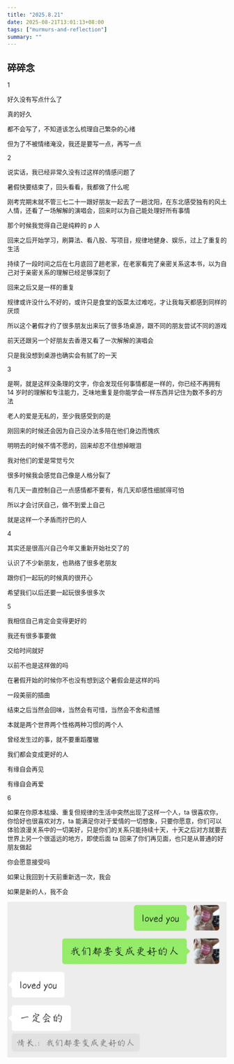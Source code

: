 ```yaml
---
title: "2025.8.21"
date: 2025-08-21T13:01:13+08:00
tags: ["murmurs-and-reflection"]
summary: ""
---
```

## 碎碎念
1

好久没有写点什么了

真的好久

都不会写了，不知道该怎么梳理自己繁杂的心绪

但为了不被情绪淹没，我还是要写一点，再写一点

2

说实话，我已经非常久没有过这样的情感问题了

暑假快要结束了，回头看看，我都做了什么呢

刚考完期末就不管三七二十一跟好朋友一起去了一趟沈阳，在东北感受独有的风土人情，还看了一场解解的演唱会，回来时以为自己能处理好所有事情

那个时候我觉得自己是纯粹的 p 人

回来之后开始学习，刷算法、看八股、写项目，规律地健身、娱乐，过上了重复的生活

持续了一段时间之后在七月底回了趟老家，在老家看完了亲密关系这本书，以为自己对于亲密关系的理解已经足够深刻了

回来之后又是一样的重复

规律或许没什么不好的，或许只是食堂的饭菜太过难吃，才让我每天都感到同样的厌烦

所以这个暑假才约了很多朋友出来玩了很多场桌游，跟不同的朋友尝试不同的游戏

前天还跟另一个好朋友去香港又看了一次解解的演唱会

只是我没想到桌游也确实会有腻了的一天

3

是啊，就是这样没条理的文字，你会发现任何事情都是一样的，你已经不再拥有 14 岁时的理解和专注能力，乏味地重复是你能学会一样东西并记住为数不多的方法

老人的爱是无私的，至少我感受到的是

刚回来的时候还会因为自己没办法多陪在他们身边而愧疚

明明去的时候不情不愿的，回来却忍不住想掉眼泪

我对他们的爱是常觉亏欠

很多时候我会感觉自己像是人格分裂了

有几天一直控制自己一点感情都不要有，有几天却感性细腻得可怕

所以才会讨厌自己，做不到爱上自己

就是这样一个矛盾而拧巴的人

4

其实还是很高兴自己今年又重新开始社交了的

认识了不少新朋友，也熟络了很多老朋友

跟你们一起玩的时候真的很开心

希望我们以后还要一起玩很多很多次

5

我相信自己肯定会变得更好的

我还有很多事要做

交给时间就好

以前不也是这样做的吗

在暑假开始的时候你不也没有想到这个暑假会是这样的吗

一段美丽的插曲

结束之后当然会回味，当然会有可惜，当然会不舍和遗憾

本就是两个世界两个性格两种习惯的两个人

曾经发生过的事，就不要重蹈覆辙

我们都会变成更好的人

有缘自会再见

有缘自会再爱

6

如果在你原本枯燥、重复但规律的生活中突然出现了这样一个人，ta 很喜欢你，你恰好也很喜欢对方，ta 能满足你对于爱情的一切想象，只要你愿意，你们可以体验浪漫关系中的一切美好，只是你们的关系只能持续十天，十天之后对方就要去世界上另一个很遥远的地方，即使后面 ta 回来了你们再见面，也只是从普通的好朋友做起

你会愿意接受吗

如果让我回到十天前重新选一次，我会

如果是新的人，我不会

![alt text](situationship.jpg)
